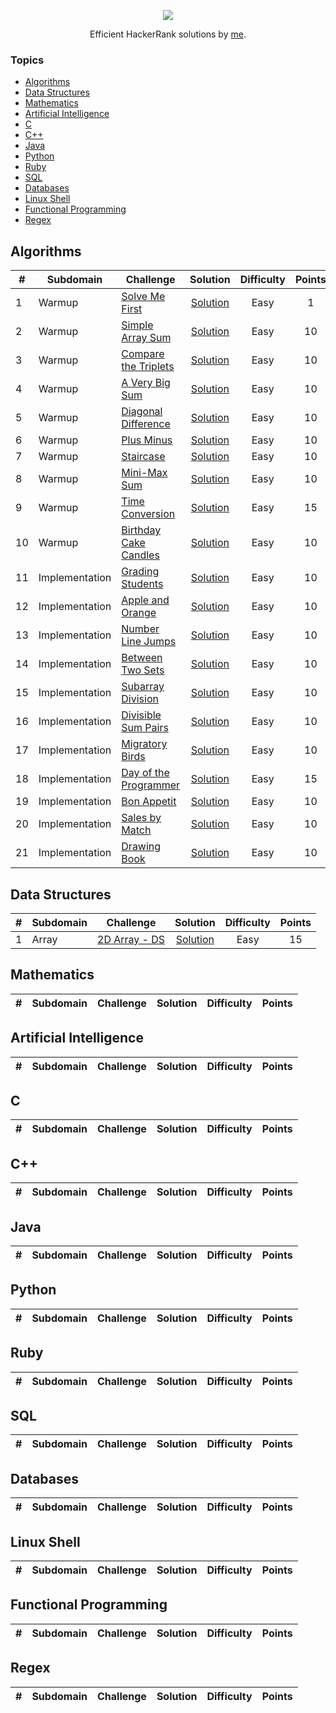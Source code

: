 <p align="center"><a href="https://www.hackerrank.com/algorodev"><img src="https://i0.wp.com/gradsingames.com/wp-content/uploads/2016/05/856771_668224053197841_1943699009_o.png" ></a></p>
<p align="center">Efficient HackerRank solutions by <a href="https://www.hackerrank.com/algorodev">me</a>.</p>

### Topics

- [Algorithms](#algorithms)
- [Data Structures](#data-structures)
- [Mathematics](#mathematics)
- [Artificial Intelligence](#artificial-intelligence)
- [C](#c)
- [C++](#c++)
- [Java](#java)
- [Python](#python)
- [Ruby](#ruby)
- [SQL](#sql)
- [Databases](#databases)
- [Linux Shell](#linux-shell)
- [Functional Programming](#functional-programming)
- [Regex](#regex)

## Algorithms

| #  | Subdomain      | Challenge                                                                            |                                                                     Solution                                                                      | Difficulty | Points |
|----|----------------|--------------------------------------------------------------------------------------|:-------------------------------------------------------------------------------------------------------------------------------------------------:|:----------:|:------:|
| 1  | Warmup         | [Solve Me First](https://www.hackerrank.com/challenges/solve-me-first)               |           [Solution](https://github.com/algorodev/hackerrank-challenges/blob/master/algorithms/warmup/solve-me-first/solve-me-first.js)           |    Easy    |   1    |
| 2  | Warmup         | [Simple Array Sum](https://www.hackerrank.com/challenges/simple-array-sum)           |         [Solution](https://github.com/algorodev/hackerrank-challenges/blob/master/algorithms/warmup/simple-array-sum/simple-array-sum.js)         |    Easy    |   10   |
| 3  | Warmup         | [Compare the Triplets](https://www.hackerrank.com/challenges/compare-the-triplets)   |     [Solution](https://github.com/algorodev/hackerrank-challenges/blob/master/algorithms/warmup/compare-the-triplets/compare-the-triplets.js)     |    Easy    |   10   |
| 4  | Warmup         | [A Very Big Sum](https://www.hackerrank.com/challenges/a-very-big-sum)               | [Solution](https://github.com/algorodev/hackerrank-challenges/blob/master/algorithms/warmup/a-very-big-sum/a-very-big-sumdiagonal-difference.js)  |    Easy    |   10   |
| 5  | Warmup         | [Diagonal Difference](https://www.hackerrank.com/challenges/diagonal-difference)     |      [Solution](https://github.com/algorodev/hackerrank-challenges/blob/master/algorithms/warmup/diagonal-difference/diagonal-difference.js)      |    Easy    |   10   |
| 6  | Warmup         | [Plus Minus](https://www.hackerrank.com/challenges/plus-minus)                       |               [Solution](https://github.com/algorodev/hackerrank-challenges/blob/master/algorithms/warmup/plus-minus/plus-minus.js)               |    Easy    |   10   |
| 7  | Warmup         | [Staircase](https://www.hackerrank.com/challenges/staircase)                         |                [Solution](https://github.com/algorodev/hackerrank-challenges/blob/master/algorithms/warmup/staircase/staircase.js)                |    Easy    |   10   |
| 8  | Warmup         | [Mini-Max Sum](https://www.hackerrank.com/challenges/mini-max-sum)                   |             [Solution](https://github.com/algorodev/hackerrank-challenges/blob/master/algorithms/warmup/mini-max-sum/mini-max-sum.js)             |    Easy    |   10   |
| 9  | Warmup         | [Time Conversion](https://www.hackerrank.com/challenges/time-conversion)             |          [Solution](https://github.com/algorodev/hackerrank-challenges/blob/master/algorithms/warmup/time-conversion/time-conversion.js)          |    Easy    |   15   |
| 10 | Warmup         | [Birthday Cake Candles](https://www.hackerrank.com/challenges/birthday-cake-candles) |    [Solution](https://github.com/algorodev/hackerrank-challenges/blob/master/algorithms/warmup/birthday-cake-candles/birthday-cake-candles.js)    |    Easy    |   10   |
| 11 | Implementation | [Grading Students](https://www.hackerrank.com/challenges/grading)                    |     [Solution](https://github.com/algorodev/hackerrank-challenges/blob/master/algorithms/implementation/grading-students/grading-students.js)     |    Easy    |   10   |
| 12 | Implementation | [Apple and Orange](https://www.hackerrank.com/challenges/apple-and-orange)           | [Solution](https://github.com/algorodev/hackerrank-challenges/blob/master/algorithms/implementation/apple-and-orange/count-apples-and-oranges.js) |    Easy    |   10   |
| 13 | Implementation | [Number Line Jumps](https://www.hackerrank.com/challenges/number-line-jumps)         |        [Solution](https://github.com/algorodev/hackerrank-challenges/blob/master/algorithms/implementation/number-line-jumps/kangaroo.js)         |    Easy    |   10   |
| 14 | Implementation | [Between Two Sets](https://www.hackerrank.com/challenges/between-two-sets)           |       [Solution](https://github.com/algorodev/hackerrank-challenges/blob/master/algorithms/implementation/between-two-sets/get-total-x.js)        |    Easy    |   10   |
| 15 | Implementation | [Subarray Division](https://www.hackerrank.com/challenges/the-birthday-bar)          |        [Solution](https://github.com/algorodev/hackerrank-challenges/blob/master/algorithms/implementation/subarray-division/birthday.js)         |    Easy    |   10   |
| 16 | Implementation | [Divisible Sum Pairs](https://www.hackerrank.com/challenges/divisible-sum-pairs)     |  [Solution](https://github.com/algorodev/hackerrank-challenges/blob/master/algorithms/implementation/divisible-sum-pairs/divisible-sum-pairs.js)  |    Easy    |   10   |
| 17 | Implementation | [Migratory Birds](https://www.hackerrank.com/challenges/migratory-birds)             |      [Solution](https://github.com/algorodev/hackerrank-challenges/blob/master/algorithms/implementation/migratory-birds/migratory-birds.js)      |    Easy    |   10   |
| 18 | Implementation | [Day of the Programmer](https://www.hackerrank.com/challenges/day-of-the-programmer) |  [Solution](https://github.com/algorodev/hackerrank-challenges/blob/master/algorithms/implementation/day-of-the-programmer/day-of-programmer.js)  |    Easy    |   15   |
| 19 | Implementation | [Bon Appetit](https://www.hackerrank.com/challenges/bon-appetit)                     |         [Solution](https://github.com/algorodev/hackerrank-challenges/blob/master/algorithms/implementation/bill-division/bon-appetit.js)         |    Easy    |   10   |
| 20 | Implementation | [Sales by Match](https://www.hackerrank.com/challenges/sock-merchant)                |       [Solution](https://github.com/algorodev/hackerrank-challenges/blob/master/algorithms/implementation/sales-by-match/sock-merchant.js)        |    Easy    |   10   |
| 21 | Implementation | [Drawing Book](https://www.hackerrank.com/challenges/drawing-book)                   |          [Solution](https://github.com/algorodev/hackerrank-challenges/blob/master/algorithms/implementation/drawing-book/page-count.js)          |    Easy    |   10   |

## Data Structures

| # | Subdomain | Challenge                                                       |                                                            Solution                                                            | Difficulty | Points |
|---|-----------|-----------------------------------------------------------------|:------------------------------------------------------------------------------------------------------------------------------:|:----------:|:------:|
| 1 | Array     | [2D Array - DS](https://www.hackerrank.com/challenges/2d-array) | [Solution](https://github.com/algorodev/hackerrank-challenges/blob/master/data-structures/arrays/2d-array-ds/hourglass-sum.js) |    Easy    |   15   |

## Mathematics

| # | Subdomain | Challenge | Solution | Difficulty | Points |
|---|-----------|-----------|:--------:|:----------:|:------:|

## Artificial Intelligence

| # | Subdomain | Challenge | Solution | Difficulty | Points |
|---|-----------|-----------|:--------:|:----------:|:------:|

## C

| # | Subdomain | Challenge | Solution | Difficulty | Points |
|---|-----------|-----------|:--------:|:----------:|:------:|

## C++

| # | Subdomain | Challenge | Solution | Difficulty | Points |
|---|-----------|-----------|:--------:|:----------:|:------:|

## Java

| # | Subdomain | Challenge | Solution | Difficulty | Points |
|---|-----------|-----------|:--------:|:----------:|:------:|

## Python

| # | Subdomain | Challenge | Solution | Difficulty | Points |
|---|-----------|-----------|:--------:|:----------:|:------:|

## Ruby

| # | Subdomain | Challenge | Solution | Difficulty | Points |
|---|-----------|-----------|:--------:|:----------:|:------:|

## SQL

| # | Subdomain | Challenge | Solution | Difficulty | Points |
|---|-----------|-----------|:--------:|:----------:|:------:|

## Databases

| # | Subdomain | Challenge | Solution | Difficulty | Points |
|---|-----------|-----------|:--------:|:----------:|:------:|

## Linux Shell

| # | Subdomain | Challenge | Solution | Difficulty | Points |
|---|-----------|-----------|:--------:|:----------:|:------:|

## Functional Programming

| # | Subdomain | Challenge | Solution | Difficulty | Points |
|---|-----------|-----------|:--------:|:----------:|:------:|

## Regex

| # | Subdomain | Challenge | Solution | Difficulty | Points |
|---|-----------|-----------|:--------:|:----------:|:------:|
